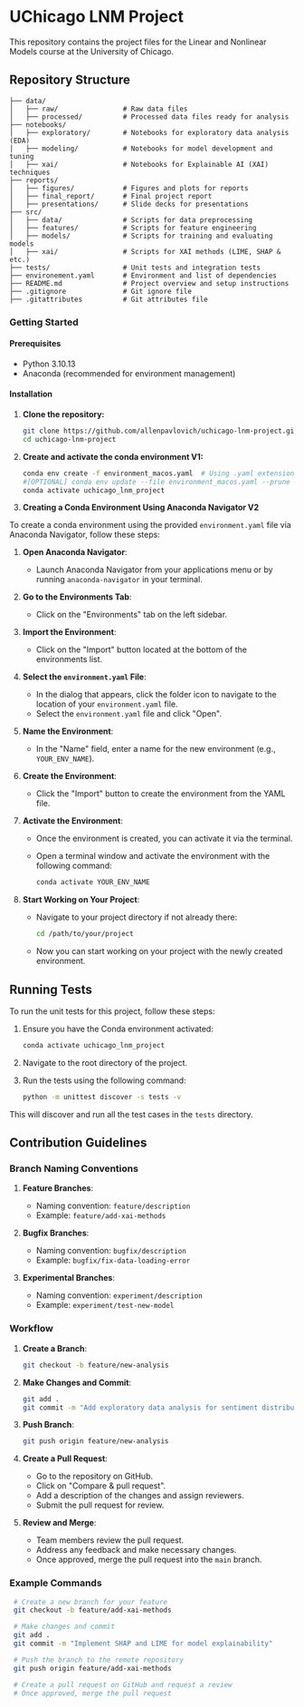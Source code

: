 # UChicago LNM Project

This repository contains the project files for the Linear and Nonlinear Models course at the University of Chicago.

## Repository Structure

```plaintext
├── data/
│   ├── raw/                # Raw data files
│   ├── processed/          # Processed data files ready for analysis
├── notebooks/
│   ├── exploratory/        # Notebooks for exploratory data analysis (EDA)
│   ├── modeling/           # Notebooks for model development and tuning
│   ├── xai/                # Notebooks for Explainable AI (XAI) techniques
├── reports/
│   ├── figures/            # Figures and plots for reports
│   ├── final_report/       # Final project report
│   ├── presentations/      # Slide decks for presentations
├── src/
│   ├── data/               # Scripts for data preprocessing
│   ├── features/           # Scripts for feature engineering
│   ├── models/             # Scripts for training and evaluating models
│   ├── xai/                # Scripts for XAI methods (LIME, SHAP & etc.)
├── tests/                  # Unit tests and integration tests
├── environement.yaml       # Environment and list of dependencies
├── README.md               # Project overview and setup instructions
├── .gitignore              # Git ignore file
├── .gitattributes          # Git attributes file

```

### Getting Started

#### Prerequisites

- Python 3.10.13
- Anaconda (recommended for environment management)

#### Installation

1. **Clone the repository:**
   ```sh
   git clone https://github.com/allenpavlovich/uchicago-lnm-project.git
   cd uchicago-lnm-project
   ```

2. **Create and activate the conda environment V1:**
   ```sh
   conda env create -f environment_macos.yaml  # Using .yaml extension
   #[OPTIONAL] conda env update --file environment_macos.yaml --prune ## ONLY FOR MACOS USERS, IF ABOVE DOENS'T WORK
   conda activate uchicago_lnm_project
   ```

3. **Creating a Conda Environment Using Anaconda Navigator V2**

To create a conda environment using the provided `environment.yaml` file via Anaconda Navigator, follow these steps:

1. **Open Anaconda Navigator**:
   - Launch Anaconda Navigator from your applications menu or by running `anaconda-navigator` in your terminal.

2. **Go to the Environments Tab**:
   - Click on the "Environments" tab on the left sidebar.

3. **Import the Environment**:
   - Click on the "Import" button located at the bottom of the environments list.

4. **Select the `environment.yaml` File**:
   - In the dialog that appears, click the folder icon to navigate to the location of your `environment.yaml` file.
   - Select the `environment.yaml` file and click "Open".

5. **Name the Environment**:
   - In the "Name" field, enter a name for the new environment (e.g., `YOUR_ENV_NAME`).

6. **Create the Environment**:
   - Click the "Import" button to create the environment from the YAML file.

7. **Activate the Environment**:
   - Once the environment is created, you can activate it via the terminal.
   - Open a terminal window and activate the environment with the following command:
   
     ```sh
     conda activate YOUR_ENV_NAME
     ```

8. **Start Working on Your Project**:
   - Navigate to your project directory if not already there:

     ```sh
     cd /path/to/your/project
     ```

   - Now you can start working on your project with the newly created environment.   

## Running Tests

To run the unit tests for this project, follow these steps:

1. Ensure you have the Conda environment activated:
    ```sh
    conda activate uchicago_lnm_project
    ```

2. Navigate to the root directory of the project.

3. Run the tests using the following command:
    ```sh
    python -m unittest discover -s tests -v
    ```

This will discover and run all the test cases in the `tests` directory.

## Contribution Guidelines

### Branch Naming Conventions

1. **Feature Branches**:
   - Naming convention: `feature/description`
   - Example: `feature/add-xai-methods`
   
2. **Bugfix Branches**:
   - Naming convention: `bugfix/description`
   - Example: `bugfix/fix-data-loading-error`

3. **Experimental Branches**:
   - Naming convention: `experiment/description`
   - Example: `experiment/test-new-model`

### Workflow

1. **Create a Branch**:
   ```sh
   git checkout -b feature/new-analysis
   ```

2. **Make Changes and Commit**:
   ```sh
   git add .
   git commit -m "Add exploratory data analysis for sentiment distribution"
   ```

3. **Push Branch**:
   ```sh
   git push origin feature/new-analysis
   ```

4. **Create a Pull Request**:
   - Go to the repository on GitHub.
   - Click on "Compare & pull request".
   - Add a description of the changes and assign reviewers.
   - Submit the pull request for review.

5. **Review and Merge**:
   - Team members review the pull request.
   - Address any feedback and make necessary changes.
   - Once approved, merge the pull request into the `main` branch.

### Example Commands
   ```sh
    # Create a new branch for your feature
    git checkout -b feature/add-xai-methods

    # Make changes and commit
    git add .
    git commit -m "Implement SHAP and LIME for model explainability"

    # Push the branch to the remote repository
    git push origin feature/add-xai-methods

    # Create a pull request on GitHub and request a review
    # Once approved, merge the pull request
   ```